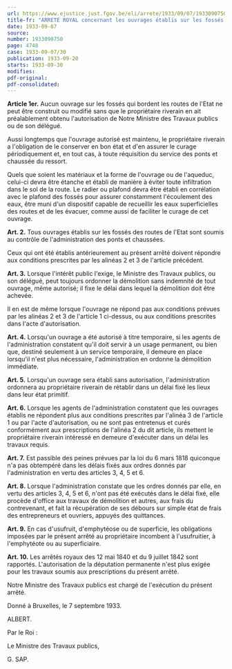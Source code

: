 ```yaml
---
url: https://www.ejustice.just.fgov.be/eli/arrete/1933/09/07/1933090750/justel
title-fr: "ARRETE ROYAL concernant les ouvrages établis sur les fossés des routes."
date: 1933-09-07
source:
number: 1933090750
page: 4748
case: 1933-09-07/30
publication: 1933-09-20
starts: 1933-09-30
modifies:
pdf-original:
pdf-consolidated:
---
```


**Article 1er.** Aucun ouvrage sur les fossés qui bordent les routes de l'Etat ne peut être construit ou modifié sans que le propriétaire riverain en ait préalablement obtenu l'autorisation de Notre Ministre des Travaux publics ou de son délégué.

Aussi longtemps que l'ouvrage autorisé est maintenu, le propriétaire riverain a l'obligation de le conserver en bon état et d'en assurer le curage périodiquement et, en tout cas, à toute réquisition du service des ponts et chaussée du ressort.

Quels que soient les matériaux et la forme de l'ouvrage ou de l'aqueduc, celui-ci devra être étanche et établi de manière à éviter toute infiltration dans le sol de la route. Le radier ou plafond devra être établi en corrélation avec le plafond des fossés pour assurer constamment l'écoulement des eaux, être muni d'un dispositif capable de recueillir les eaux superficielles des routes et de les évacuer, comme aussi de faciliter le curage de cet ouvrage.

**Art. 2.** Tous ouvrages établis sur les fossés des routes de l'Etat sont soumis au contrôle de l'administration des ponts et chaussées.

Ceux qui ont été établis antérieurement au présent arrêté doivent répondre aux conditions prescrites par les alinéas 2 et 3 de l'article précédent.

**Art. 3.** Lorsque l'intérêt public l'exige, le Ministre des Travaux publics, ou son délégué, peut toujours ordonner la démolition sans indemnité de tout ouvrage, même autorisé; il fixe le délai dans lequel la démolition doit être achevée.

Il en est de même lorsque l'ouvrage ne répond pas aux conditions prévues par les alinéas 2 et 3 de l'article 1 ci-dessus, ou aux conditions prescrites dans l'acte d'autorisation.

**Art. 4.** Lorsqu'un ouvrage a été autorisé à titre temporaire, si les agents de l'administration constatent qu'il doit servir à un usage permanent, ou bien que, destiné seulement à un service temporaire, il demeure en place lorsqu'il n'est plus nécessaire, l'administration en ordonne la démolition immédiate.

**Art. 5.** Lorsqu'un ouvrage sera établi sans autorisation, l'administration ordonnera au propriétaire riverain de rétablir dans un délai fixé les lieux dans leur état primitif.

**Art. 6.** Lorsque les agents de l'administration constatent que les ouvrages établis ne répondent plus aux conditions prescrites par l'alinéa 3 de l'article 1 ou par l'acte d'autorisation, ou ne sont pas entretenus et curés conformément aux prescriptions de l'alinéa 2 du dit article, ils mettent le propriétaire riverain intéressé en demeure d'exécuter dans un délai les travaux requis.

**Art. 7.** Est passible des peines prévues par la loi du 6 mars 1818 quiconque n'a pas obtempéré dans les délais fixés aux ordres donnés par l'administration en vertu des articles 3, 4, 5 et 6.

**Art. 8.** Lorsque l'administration constate que les ordres donnés par elle, en vertu des articles 3, 4, 5 et 6, n'ont pas été exécutés dans le délai fixé, elle procède d'office aux travaux de démolition et autres, aux frais du contrevenant, et fait la récupération de ses débours sur simple état de frais des entrepreneurs et ouvriers, appuyés des quittances.

**Art. 9.** En cas d'usufruit, d'emphytéose ou de superficie, les obligations imposées par le présent arrêté au propriétaire incombent à l'usufruitier, à l'emphytéote ou au superficiaire.

**Art. 10.** Les arrêtés royaux des 12 mai 1840 et du 9 juillet 1842 sont rapportés. L'autorisation de la députation permanente n'est plus exigée pour les travaux soumis aux prescriptions du présent arrêté.

Notre Ministre des Travaux publics est chargé de l'exécution du présent arrêté.

Donné à Bruxelles, le 7 septembre 1933.

ALBERT.

Par le Roi :

Le Ministre des Travaux publics,

G. SAP.
